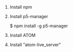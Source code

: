 
1. Install npm
2. Install p5-manager

    $ npm install -g p5-manager
	
3. Install ATOM
4. Install "atom-live_server"

